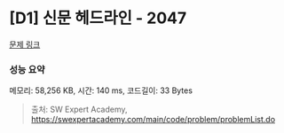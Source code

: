 # [D1] 신문 헤드라인 - 2047 

[문제 링크](https://swexpertacademy.com/main/code/problem/problemDetail.do?contestProbId=AV5QKsLaAy0DFAUq) 

### 성능 요약

메모리: 58,256 KB, 시간: 140 ms, 코드길이: 33 Bytes



> 출처: SW Expert Academy, https://swexpertacademy.com/main/code/problem/problemList.do